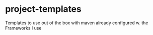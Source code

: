 # project-templates
Templates to use out of the box with maven already configured w. the Frameworks I use
